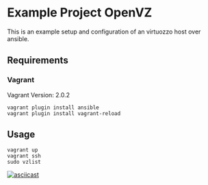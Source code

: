 # Example Project OpenVZ
This is an example setup and configuration of an virtuozzo host over ansible.

## Requirements

### Vagrant
Vagrant Version: 2.0.2

```
vagrant plugin install ansible
vagrant plugin install vagrant-reload
```

## Usage

```
vagrant up
vagrant ssh
sudo vzlist 
```

[![asciicast](https://asciinema.org/a/162204.png)](https://asciinema.org/a/162204)
